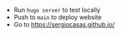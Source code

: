- Run `hugo server` to test locally
- Push to `main` to deploy website
- Go to https://sergiocasas.github.io/
